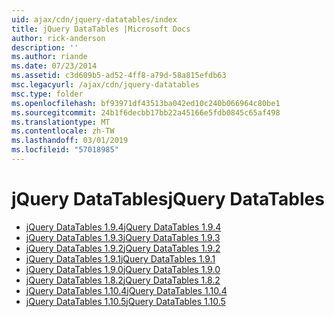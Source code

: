 ```yaml
---
uid: ajax/cdn/jquery-datatables/index
title: jQuery DataTables |Microsoft Docs
author: rick-anderson
description: ''
ms.author: riande
ms.date: 07/23/2014
ms.assetid: c3d609b5-ad52-4ff8-a79d-58a815efdb63
msc.legacyurl: /ajax/cdn/jquery-datatables
msc.type: folder
ms.openlocfilehash: bf93971df43513ba042ed10c240b066964c80be1
ms.sourcegitcommit: 24b1f6decbb17bb22a45166e5fdb0845c65af498
ms.translationtype: MT
ms.contentlocale: zh-TW
ms.lasthandoff: 03/01/2019
ms.locfileid: "57018985"
---
```

<a name="jquery-datatables"></a><span data-ttu-id="8b3ea-102">jQuery DataTables</span><span class="sxs-lookup"><span data-stu-id="8b3ea-102">jQuery DataTables</span></span>
====================
- [<span data-ttu-id="8b3ea-103">jQuery DataTables 1.9.4</span><span class="sxs-lookup"><span data-stu-id="8b3ea-103">jQuery DataTables 1.9.4</span></span>](cdnjquerydatatables194.md)
- [<span data-ttu-id="8b3ea-104">jQuery DataTables 1.9.3</span><span class="sxs-lookup"><span data-stu-id="8b3ea-104">jQuery DataTables 1.9.3</span></span>](cdnjquerydatatables193.md)
- [<span data-ttu-id="8b3ea-105">jQuery DataTables 1.9.2</span><span class="sxs-lookup"><span data-stu-id="8b3ea-105">jQuery DataTables 1.9.2</span></span>](cdnjquerydatatables192.md)
- [<span data-ttu-id="8b3ea-106">jQuery DataTables 1.9.1</span><span class="sxs-lookup"><span data-stu-id="8b3ea-106">jQuery DataTables 1.9.1</span></span>](cdnjquerydatatables191.md)
- [<span data-ttu-id="8b3ea-107">jQuery DataTables 1.9.0</span><span class="sxs-lookup"><span data-stu-id="8b3ea-107">jQuery DataTables 1.9.0</span></span>](cdnjquerydatatables190.md)
- [<span data-ttu-id="8b3ea-108">jQuery DataTables 1.8.2</span><span class="sxs-lookup"><span data-stu-id="8b3ea-108">jQuery DataTables 1.8.2</span></span>](cdnjquerydatatables182.md)
- [<span data-ttu-id="8b3ea-109">jQuery DataTables 1.10.4</span><span class="sxs-lookup"><span data-stu-id="8b3ea-109">jQuery DataTables 1.10.4</span></span>](cdnjquerydatatables104.md)
- [<span data-ttu-id="8b3ea-110">jQuery DataTables 1.10.5</span><span class="sxs-lookup"><span data-stu-id="8b3ea-110">jQuery DataTables 1.10.5</span></span>](cdnjquerydatatables105.md)
